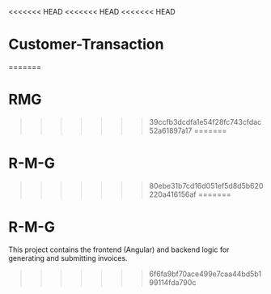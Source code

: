 <<<<<<< HEAD
<<<<<<< HEAD
<<<<<<< HEAD
# Customer-Transaction
=======
# RMG
>>>>>>> 39ccfb3dcdfa1e54f28fc743cfdac52a61897a17
=======
# R-M-G
>>>>>>> 80ebe31b7cd16d051ef5d8d5b620220a416156af
=======
# R-M-G

This project contains the frontend (Angular) and backend logic for generating and submitting invoices.
>>>>>>> 6f6fa9bf70ace499e7caa44bd5b199114fda790c
